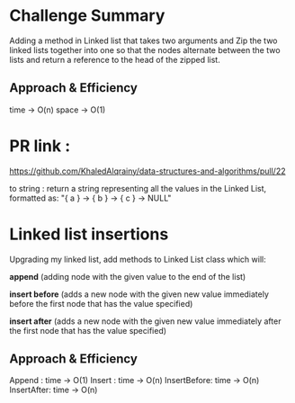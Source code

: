 # Challenge Summary
Adding a method in Linked list that takes two arguments and Zip the two linked lists together into one so that the nodes alternate between the two lists and return a reference to the head of the zipped list.


## Approach & Efficiency
time -> O(n)
space -> O(1)

# PR link :
https://github.com/KhaledAlqrainy/data-structures-and-algorithms/pull/22

to string : return a string representing all the values in the Linked List, formatted as:
"{ a } -> { b } -> { c } -> NULL"


# Linked list insertions
Upgrading my linked list, add methods to Linked List class which will:

**append** (adding node with the given value to the end of the list)

**insert before** (adds a new node with the given new value immediately before the first node that has the value specified)

**insert after** (adds a new node with the given new value immediately after the first node that has the value specified)


## Approach & Efficiency
 Append : time -> O(1)
 Insert : time -> O(n)
InsertBefore: time -> O(n)
InsertAfter: time -> O(n)



